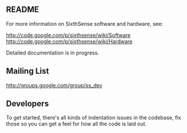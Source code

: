 README
------

For more information on SixthSense software and hardware, see:

 http://code.google.com/p/sixthsense/wiki/Software
 http://code.google.com/p/sixthsense/wiki/Hardware

Detailed documentation is in progress.

Mailing List
------------

http://groups.google.com/group/ss_dev

Developers
----------

To get started, there's all kinds of indentation issues in the codebase, fix those so you can get a feel for how all the code is laid out.
